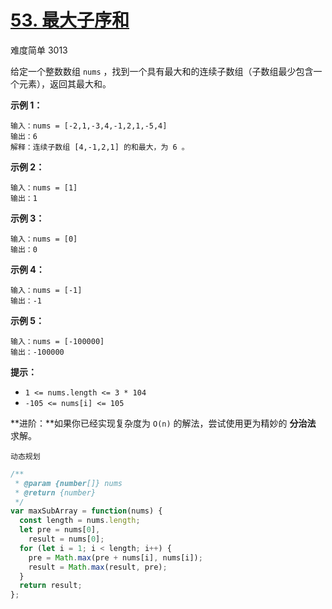 # [53. 最大子序和](https://leetcode-cn.com/problems/maximum-subarray/)

难度简单 3013

给定一个整数数组 `nums` ，找到一个具有最大和的连续子数组（子数组最少包含一个元素），返回其最大和。

**示例 1：**

```
输入：nums = [-2,1,-3,4,-1,2,1,-5,4]
输出：6
解释：连续子数组 [4,-1,2,1] 的和最大，为 6 。
```

**示例 2：**

```
输入：nums = [1]
输出：1
```

**示例 3：**

```
输入：nums = [0]
输出：0
```

**示例 4：**

```
输入：nums = [-1]
输出：-1
```

**示例 5：**

```
输入：nums = [-100000]
输出：-100000
```

**提示：**

- `1 <= nums.length <= 3 * 104`
- `-105 <= nums[i] <= 105`

**进阶：**如果你已经实现复杂度为 `O(n)` 的解法，尝试使用更为精妙的 **分治法** 求解。

`动态规划`

```js
/**
 * @param {number[]} nums
 * @return {number}
 */
var maxSubArray = function(nums) {
  const length = nums.length;
  let pre = nums[0],
    result = nums[0];
  for (let i = 1; i < length; i++) {
    pre = Math.max(pre + nums[i], nums[i]);
    result = Math.max(result, pre);
  }
  return result;
};
```
